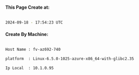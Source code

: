
   
#### This Page Create at:

```bash

2024-09-18 - 17:54:23 UTC

```

#### Create By Machine:

```bash

Host Name : fv-az692-740

platform  : Linux-6.5.0-1025-azure-x86_64-with-glibc2.35

Ip Local  : 10.1.0.95

```

